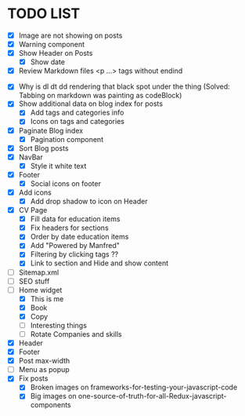 # TODO LIST

-   [x] Image are not showing on posts
-   [x] Warning component
-   [x] Show Header on Posts
    -   [x] Show date
-   [x] Review Markdown files <p ...> tags without endind </p>
-   [x] Why is dl dt dd rendering that black spot under the thing (Solved: Tabbing on markdown was painting as codeBlock)
-   [x] Show additional data on blog index for posts
    -   [x] Add tags and categories info
    -   [x] Icons on tags and categories
-   [x] Paginate Blog index
    -   [x] Pagination component
-   [x] Sort Blog posts
-   [x] NavBar
    -   [x] Style it white text
-   [x] Footer
    -   [x] Social icons on footer
-   [x] Add icons
    -   [x] Add drop shadow to icon on Header
-   [x] CV Page
    -   [x] Fill data for education items
    -   [x] Fix headers for sections
    -   [x] Order by date education items
    -   [x] Add "Powered by Manfred"
    -   [x] Filtering by clicking tags ??
    -   [x] Link to section and Hide and show content
-   [ ] Sitemap.xml
-   [ ] SEO stuff
-   [ ] Home widget
    -   [x] This is me
    -   [x] Book
    -   [x] Copy
    -   [ ] Interesting things
    -   [ ] Rotate Companies and skills
-   [x] Header
-   [x] Footer
-   [x] Post max-width
-   [ ] Menu as popup
-   [x] Fix posts
    -   [x] Broken images on frameworks-for-testing-your-javascript-code
    -   [x] Big images on one-source-of-truth-for-all-Redux-javascript-components
